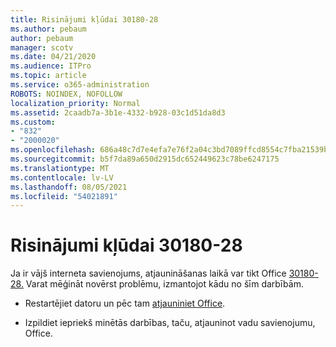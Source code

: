 ```yaml
---
title: Risinājumi kļūdai 30180-28
ms.author: pebaum
author: pebaum
manager: scotv
ms.date: 04/21/2020
ms.audience: ITPro
ms.topic: article
ms.service: o365-administration
ROBOTS: NOINDEX, NOFOLLOW
localization_priority: Normal
ms.assetid: 2caadb7a-3b1e-4332-b928-03c1d51da8d3
ms.custom:
- "832"
- "2000020"
ms.openlocfilehash: 686a48c7d7e4efa7e76f2a04c3bd7089ffcd8554c7fba21539beaa376cb808ea
ms.sourcegitcommit: b5f7da89a650d2915dc652449623c78be6247175
ms.translationtype: MT
ms.contentlocale: lv-LV
ms.lasthandoff: 08/05/2021
ms.locfileid: "54021891"
---
```

# <a name="solutions-for-error-30180-28"></a>Risinājumi kļūdai 30180-28

Ja ir vājš interneta savienojums, atjaunināšanas laikā var tikt Office [30180-28.](https://support.office.com/article/47ae453b-677c-412f-9a21-6766555ff4de?wt.mc_id=Alchemy_ClientDIA) Varat mēģināt novērst problēmu, izmantojot kādu no šīm darbībām.
  
- Restartējiet datoru un pēc tam [atjauniniet Office](https://support.office.com/article/2ab296f3-7f03-43a2-8e50-46de917611c5?wt.mc_id=Alchemy_ClientDIA).

- Izpildiet iepriekš minētās darbības, taču, atjauninot vadu savienojumu, Office.
